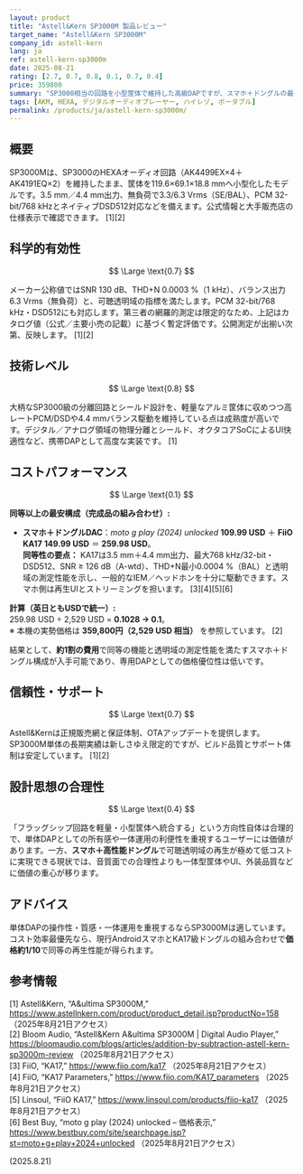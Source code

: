 ```yaml
---
layout: product
title: "Astell&Kern SP3000M 製品レビュー"
target_name: "Astell&Kern SP3000M"
company_id: astell-kern
lang: ja
ref: astell-kern-sp3000m
date: 2025-08-21
rating: [2.7, 0.7, 0.8, 0.1, 0.7, 0.4]
price: 359800
summary: "SP3000相当の回路を小型筐体で維持した高級DAPですが、スマホ＋ドングルの最安同等構成に対してコストパフォーマンスは著しく低いです"
tags: [AKM, HEXA, デジタルオーディオプレーヤー, ハイレゾ, ポータブル]
permalink: /products/ja/astell-kern-sp3000m/
---
```

## 概要

SP3000Mは、SP3000のHEXAオーディオ回路（AK4499EX×4＋AK4191EQ×2）を維持したまま、筐体を119.6×69.1×18.8 mmへ小型化したモデルです。3.5 mm／4.4 mm出力、無負荷で3.3/6.3 Vrms（SE/BAL）、PCM 32-bit/768 kHzとネイティブDSD512対応などを備えます。公式情報と大手販売店の仕様表示で確認できます。 [1][2]

## 科学的有効性

$$ \Large \text{0.7} $$

メーカー公称値ではSNR 130 dB、THD+N 0.0003 %（1 kHz）、バランス出力6.3 Vrms（無負荷）と、可聴透明域の指標を満たします。PCM 32-bit/768 kHz・DSD512にも対応します。第三者の網羅的測定は限定的なため、上記はカタログ値（公式／主要小売の記載）に基づく暫定評価です。公開測定が出揃い次第、反映します。 [1][2]

## 技術レベル

$$ \Large \text{0.8} $$

大柄なSP3000級の分離回路とシールド設計を、軽量なアルミ筐体に収めつつ高レートPCM/DSDや4.4 mmバランス駆動を維持している点は成熟度が高いです。デジタル／アナログ領域の物理分離とシールド、オクタコアSoCによるUI快適性など、携帯DAPとして高度な実装です。 [1]

## コストパフォーマンス

$$ \Large \text{0.1} $$

**同等以上の最安構成（完成品の組み合わせ）:**  
- **スマホ＋ドングルDAC**：*moto g play (2024) unlocked* **109.99 USD** ＋ **FiiO KA17** **149.99 USD** ＝ **259.98 USD**。  
  **同等性の要点：** KA17は3.5 mm＋4.4 mm出力、最大768 kHz/32-bit・DSD512、SNR ≥ 126 dB（A-wtd）、THD+N最小0.0004 %（BAL）と透明域の測定性能を示し、一般的なIEM／ヘッドホンを十分に駆動できます。スマホ側は再生UIとストリーミングを担います。 [3][4][5][6]

**計算（英日ともUSDで統一）:**  
259.98 USD ÷ 2,529 USD = **0.1028 → 0.1**。  
※ 本機の実勢価格は **359,800円（2,529 USD 相当）** を参照しています。 [2]

結果として、**約1割の費用**で同等の機能と透明域の測定性能を満たすスマホ＋ドングル構成が入手可能であり、専用DAPとしての価格優位性は低いです。

## 信頼性・サポート

$$ \Large \text{0.7} $$

Astell&Kernは正規販売網と保証体制、OTAアップデートを提供します。SP3000M単体の長期実績は新しさゆえ限定的ですが、ビルド品質とサポート体制は安定しています。 [1][2]

## 設計思想の合理性

$$ \Large \text{0.4} $$

「フラッグシップ回路を軽量・小型筐体へ統合する」という方向性自体は合理的で、単体DAPとしての所有感や一体運用の利便性を重視するユーザーには価値があります。一方、**スマホ＋高性能ドングル**で可聴透明域の再生が極めて低コストに実現できる現状では、音質面での合理性よりも一体型筐体やUI、外装品質などに価値の重心が移ります。

## アドバイス

単体DAPの操作性・質感・一体運用を重視するならSP3000Mは適しています。コスト効率最優先なら、現行AndroidスマホとKA17級ドングルの組み合わせで**価格約1/10**で同等の再生性能が得られます。

## 参考情報

[1] Astell&Kern, “A&ultima SP3000M,” https://www.astellnkern.com/product/product_detail.jsp?productNo=158 （2025年8月21日アクセス）  
[2] Bloom Audio, “Astell&Kern A&ultima SP3000M | Digital Audio Player,” https://bloomaudio.com/blogs/articles/addition-by-subtraction-astell-kern-sp3000m-review （2025年8月21日アクセス）  
[3] FiiO, “KA17,” https://www.fiio.com/ka17 （2025年8月21日アクセス）  
[4] FiiO, “KA17 Parameters,” https://www.fiio.com/KA17_parameters （2025年8月21日アクセス）  
[5] Linsoul, “FiiO KA17,” https://www.linsoul.com/products/fiio-ka17 （2025年8月21日アクセス）  
[6] Best Buy, “moto g play (2024) unlocked – 価格表示,” https://www.bestbuy.com/site/searchpage.jsp?st=moto+g+play+2024+unlocked （2025年8月21日アクセス）

(2025.8.21)

